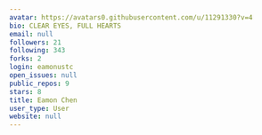 ```yaml
---
avatar: https://avatars0.githubusercontent.com/u/11291330?v=4
bio: CLEAR EYES, FULL HEARTS
email: null
followers: 21
following: 343
forks: 2
login: eamonustc
open_issues: null
public_repos: 9
stars: 8
title: Eamon Chen
user_type: User
website: null
---
```

